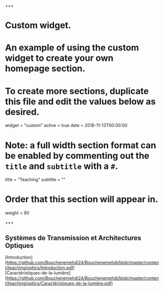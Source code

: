 +++
# Custom widget.
# An example of using the custom widget to create your own homepage section.
# To create more sections, duplicate this file and edit the values below as desired.
widget = "custom"
active = true
date = 2018-11-13T00:00:00

# Note: a full width section format can be enabled by commenting out the `title` and `subtitle` with a `#`.
title = "Teaching"
subtitle = ""

# Order that this section will appear in.
weight = 90

+++
## Systèmes de Transmission et Architectures Optiques
[Introduction]
(https://github.com/Bouchenemehdi24/Bouchenemehdi/blob/master/content/teaching/optics/Introduction.pdf)
</br>
[Caractéristiques-de-la-lumière]
(https://github.com/Bouchenemehdi24/Bouchenemehdi/blob/master/content/teaching/optics/Caractéristiques-de-la-lumière.pdf)


